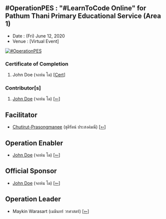 ## #OperationPES : "#LearnToCode Online" for Pathum Thani Primary Educational Service (Area 1)

+ Date : (Fri) June 12, 2020
+ Venue : [Virtual Event]

[![](/OperationPES/AfterTheMatch.jpg "#OperationPES")](#)

### Certificate of Completion

1. John Doe (จอห์น โด) [[Cert](OperationPES/attendance/VXOpPES-20200612-John-Doe.pdf)]

### Contributor[s]

1. [John Doe](/OperationPES/VXOpPES-20200612-John-Doe.pdf) (จอห์น โด) [[➳](#)]

## Facilitator
+ [Chutirut-Prasongmanee](/OperationPES/VXOpPES-20200612-Chutirut-Prasongmanee.pdf) (ชุติรัตน์ ประสงค์มณี) [[➳](https://www.facebook.com/chutirut.prasongmanee.7)]

## Operation Enabler
+ [John Doe](/OperationPES/VXOpPES-20200612-John-Doe.pdf) (จอห์น โด) [[➳](https://www.facebook.com/chutirut.prasongmanee.7)]

## Official Sponsor
+ [John Doe](/OperationPES/VXOpPES-20200612-John-Doe.pdf) (จอห์น โด) [[➳](https://www.facebook.com/chutirut.prasongmanee.7)]

## Operation Leader
+ Maykin Warasart (เมฆินทร์ วรศาสตร์) [[➳](http://mk.in.th)]

